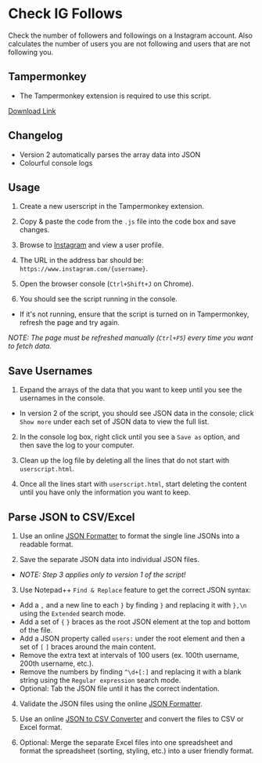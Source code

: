 # Check IG Follows
Check the number of followers and followings on a Instagram account. Also calculates the number of users you are not following and users that are not following you.

## Tampermonkey

- The Tampermonkey extension is required to use this script.

[Download Link](https://www.tampermonkey.net/)

## Changelog

- Version 2 automatically parses the array data into JSON
- Colourful console logs

## Usage

1. Create a new userscript in the Tampermonkey extension.

2. Copy & paste the code from the `.js` file into the code box and save changes.

3. Browse to [Instagram](https://www.instagram.com/) and view a user profile.

4. The URL in the address bar should be: `https://www.instagram.com/{username}`.

5. Open the browser console (`Ctrl+Shift+J` on Chrome).

6. You should see the script running in the console.

- If it's not running, ensure that the script is turned on in Tampermonkey, refresh the page and try again.

*NOTE: The page must be refreshed manually (`Ctrl+F5`) every time you want to fetch data.*

## Save Usernames

1. Expand the arrays of the data that you want to keep until you see the usernames in the console.

- In version 2 of the script, you should see JSON data in the console; click `Show more` under each set of JSON data to view the full list.

2. In the console log box, right click until you see a `Save as` option, and then save the log to your computer.

3. Clean up the log file by deleting all the lines that do not start with `userscript.html`.

4. Once all the lines start with `userscript.html`, start deleting the content until you have only the information you want to keep.

## Parse JSON to CSV/Excel

1. Use an online [JSON Formatter](https://jsonformatter.curiousconcept.com/) to format the single line JSONs into a readable format.

2. Save the separate JSON data into individual JSON files.

- *NOTE: Step 3 applies only to version 1 of the script!*

3. Use Notepad++ `Find & Replace` feature to get the correct JSON syntax:

- Add a `,` and a new line to each `}` by finding `}` and replacing it with `},\n` using the `Extended` search mode.
- Add a set of `{` `}` braces as the root JSON element at the top and bottom of the file.
- Add a JSON property called `users:` under the root element and then a set of `[` `]` braces around the main content.
- Remove the extra text at intervals of 100 users (ex. 100th username, 200th username, etc.).
- Remove the numbers by finding `^\d+[:]` and replacing it with a blank string using the `Regular expression` search mode.
- Optional: Tab the JSON file until it has the correct indentation.

4. Validate the JSON files using the online [JSON Formatter](https://jsonformatter.curiousconcept.com/).

5. Use an online [JSON to CSV Converter](https://www.convertcsv.com/json-to-csv.htm) and convert the files to CSV or Excel format.

6. Optional: Merge the separate Excel files into one spreadsheet and format the spreadsheet (sorting, styling, etc.) into a user friendly format.
